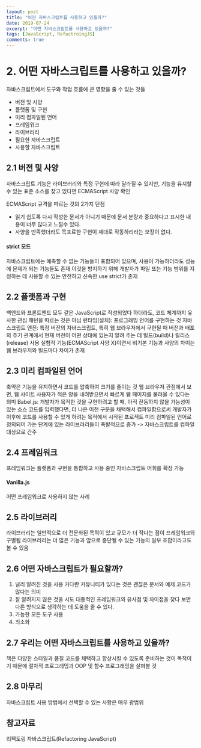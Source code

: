 ```yaml
---
layout: post
title: "어떤 자바스크립트를 사용하고 있을까?"
date: 2019-07-24
excerpt: "어떤 자바스크립트를 사용하고 있을까?"
tags: [JavaScript, RefactroingJS]
comments: true
---
```


# 2. 어떤 자바스크립트를 사용하고 있을까?

자바스크립트에서 도구와 작업 흐름에 큰 영향을 줄 수 있는 것들
- 버전 및 사양
- 플랫폼 및 구현
- 미리 컴파일된 언어
- 프레임워크
- 라이브러리
- 필요한 자바스크립트
- 사용할 자바스크립트


## 2.1 버전 및 사양
자바스크립트 기능은 라이브러리와 특정 구현에 따라 달라질 수 있지만, 기능을 유지할 수 있는 표준 소스를 찾고 있다면 ECMAScript 사양 확인

ECMAScript 규격을 따르는 것의 2가지 단점
- 읽기 쉽도록 다시 작성한 문서가 아니기 때문에 문서 분량과 중요하다고 표시한 내용이 너무 많다고 느낄수 있다.
- 사양을 만족했더라도 목표료한 구현이 제대로 작동하리라는 보장이 없다.

#### strict 모드
자바스크립트에는 예측할 수 없는 기능들이 포함되어 있으며, 사용이 가능하더라도 성능에 문제가 되는 기능들도 존재
이것을 방지하기 위해 개발자가 파일 또는 기능 범위를 지정하는 데 사용할 수 있는 안전하고 신속한 use strict가 존재

## 2.2 플랫폼과 구현
백엔드와 프론트엔드 모두 같은 JavaScript로 작성되었다 하더라도, 코드 체계까지 유사한 관심 패턴을 따르는 것은 아님
런타임(설치): 프로그래밍 언어를 구현하는 것
자바스크립트 엔진: 특정 버전의 자바스크립트, 특히 웹 브라우저에서 구현될 때
버전과 배포의 주기 관계에서 현재 버전이 어떤 상태에 있는지 알려 주는 데 빌드(build)나 릴리스(release) 사용
실험적 기능(ECMAScript 사양 X)이면서 비기본 기능과 사양의 차이는 웹 브라우저와 빌드마다 차이가 존재

## 2.3 미리 컴파일된 언어
축약은 기능을 유지하면서 코드를 압축하여 크기를 줄이는 것
웹 브라우저 관점에서 보면, 웹 사이트 사용자가 적은 양을 내려받으면서 빠르게 웹 페이지를 불러올 수 있다는 의미
Babel.js: 개발자가 목적한 것을 구현하려고 할 때, 아직 잗동하지 않을 가능성이 있는 소스 코드를 입력했다면, 더 나은 이전 구문을 채택해서 컴파일함으로써 개발자가 이후에 코드를 사용할 수 있게 하려는 목적에서 시작된 프로젝트
미리 컴파일된 언어로 정의되어 가는 단계에 있는 라이브러리들이 폭발적으로 증가 -> 자바스크립트를 컴파일 대상으로 간주

## 2.4 프레임워크
프레임워크는 플랫폼과 구현을 통합하고 사용 중인 자바스크립트 어휘를 확장 가능

#### Vanilla.js
어떤 프레임워크로 사용하지 않는 사례

## 2.5 라이브러리
라이브러리는 일반적으로 더 전문화된 목적이 있고 규모가 더 작다는 점이 프레임워크와 구별됨
라이브러리는 더 많은 기능과 앞으로 중단될 수 있는 기능의 일부 조합이라고도 볼 수 있음

## 2.6 어떤 자바스크립트가 필요할까?
1. 널리 알려진 것을 사용
커다란 커뮤니티가 있다는 것은 괜찮은 문서와 예제 코드가 많다는 의미
2. 잘 알려지지 않은 것을 시도
대중적인 프레임워크와 유사점 및 차이점을 찾다 보면 다른 방식으로 생각하는 데 도움을 줄 수 있다.
3. 가능한 모든 도구 사용
4. 최소화

## 2.7 우리는 어떤 자바스크립트를 사용하고 있을까?
책은 다양한 스타일과 품질 코드를 채택하고 향상시킬 수 있도록 준비하는 것이 목적이기 때문에 절차적 프로그래밍과 OOP 및 함수 프로그래밍을 살펴볼 것

## 2.8 마무리
자바스크립트 사용 방법에서 선택할 수 있는 사항은 매우 광범위

## 참고자료
리팩토링 자바스크립트(Refactoring JavaScript)